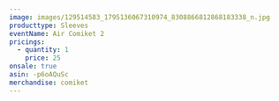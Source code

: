 ```yaml
---
image: images/129514583_1795136067310974_8308866812868183338_n.jpg
producttype: Sleeves
eventName: Air Comiket 2
pricings:
  - quantity: 1
    price: 25
onsale: true
asin: -p6oAQuSc
merchandise: comiket
---
```

